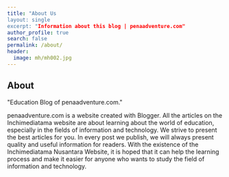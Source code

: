 ```yaml
---
title: "About Us
layout: single
excerpt: "Information about this blog | penaadventure.com"
author_profile: true
search: false
permalink: /about/
header:
  image: mh/mh002.jpg
---
```


## About

"Education Blog of penaadventure.com."

penaadventure.com is a website created with Blogger. All the articles on the Inchimediatama website are about learning about the world of education, especially in the fields of information and technology. We strive to present the best articles for you. In every post we publish, we will always present quality and useful information for readers. With the existence of the Inchimediatama Nusantara Website, it is hoped that it can help the learning process and make it easier for anyone who wants to study the field of information and technology.
